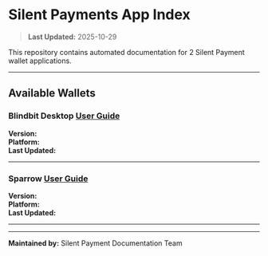 # Silent Payments App Index

> **Last Updated:** 2025-10-29

This repository contains automated documentation for 2 Silent Payment wallet applications.

---

## Available Wallets

### Blindbit Desktop [User Guide](blindbit_desktop/user-guide.md)

**Version:**   
**Platform:**   
**Last Updated:** 

---

### Sparrow [User Guide](sparrow/user-guide.md)

**Version:**   
**Platform:**   
**Last Updated:** 

---


---

**Maintained by:** Silent Payment Documentation Team  
